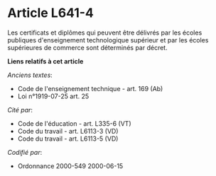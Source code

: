 # Article L641-4

Les certificats et diplômes qui peuvent être délivrés par les écoles publiques d'enseignement technologique supérieur et par
les écoles supérieures de commerce sont déterminés par décret.

**Liens relatifs à cet article**

_Anciens textes_:

  - Code de l'enseignement technique - art. 169 (Ab)
  - Loi n°1919-07-25 art. 25

_Cité par_:

  - Code de l'éducation - art. L335-6 (VT)
  - Code du travail - art. L6113-3 (VD)
  - Code du travail - art. L6113-5 (VD)

_Codifié par_:

  - Ordonnance 2000-549 2000-06-15
